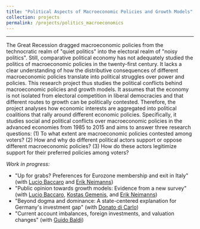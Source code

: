 ```yaml
---
title: "Political Aspects of Macroeconomic Policies and Growth Models"
collection: projects
permalink: /projects/politics_macroeconomics
---
```


------

The Great Recession dragged macroeconomic policies from the technocratic realm of "quiet politics" into the electoral realm of "noisy politics". Still, comparative political economy has not adequately studied the politics of macroeconomic policies in the twenty-first century. It lacks a clear understanding of how the distributive consequences of different macroeconomic policies translate into political struggles over power and policies. This research project thus studies the political conflicts behind macroeconomic policies and growth models. It assumes that the economy is not isolated from electoral competition in liberal democracies and that different routes to growth can be politically contested. Therefore, the project analyses how economic interests are aggregated into political coalitions that rally around different economic policies. Specifically, it studies social and political conflicts over macroeconomic policies in the advanced economies from 1985 to 2015 and aims to answer three research questions: (1) To what extent are macroeconomic policies contested among voters? (2) How and why do different political actors support or oppose different macroeconomic policies? (3) How do these actors legitimize support for their preferred policies among voters?

*Work in progress:*

* "Up for grabs? Preferences for Eurozone membership and exit in Italy" (with [Lucio Baccaro](http://www.mpifg.de/people/lb/index_en.asp) and [Erik Neimanns](https://www.mpifg.de/forschung/wissdetails_en.asp?MitarbID=885))
* "Public opinion towards growth models: Evidence from  a new survey" (with [Lucio Baccaro](http://www.mpifg.de/people/lb/index_en.asp), [Kostas Gemenis](https://www.mpifg.de/forschung/wissdetails_en.asp?MitarbID=881), and [Erik Neimanns](https://www.mpifg.de/forschung/wissdetails_en.asp?MitarbID=885))
* "Beyond dogma and dominance: A state-centered explanation for Germany's investment gap" (with [Donato di Carlo](http://www.mpifg.de/forschung/wissdetails_en.asp?MitarbID=739))
* "Current account imbalances, foreign investments, and valuation changes" (with [Guido Baldi](https://www.guidobaldi.ch/))
